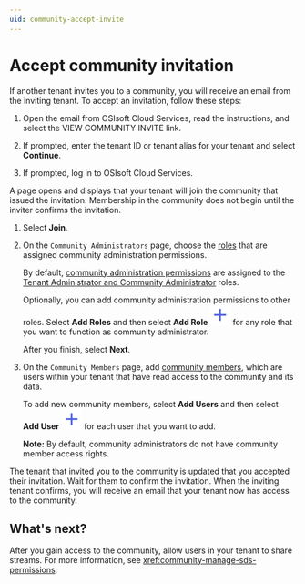 ```yaml
---
uid: community-accept-invite
---
```


# Accept community invitation

If another tenant invites you to a community, you will receive an email from the inviting tenant. To accept an invitation, follow these steps:

1. Open the email from OSIsoft Cloud Services, read the instructions, and select the VIEW COMMUNITY INVITE link.

1. If prompted, enter the tenant ID or tenant alias for your tenant and select **Continue**.

1. If prompted, log in to OSIsoft Cloud Services.

  A page opens and displays that your tenant will join the community that issued the invitation. Membership in the community does not begin until the inviter confirms the invitation.

1. Select **Join**.

1. On the `Community Administrators` page, choose the [roles](xref:ccRoles) that are assigned community administration permissions.

    By default, [community administration permissions](xref:ccRoles#community-roles-preview) are assigned to the [Tenant Administrator and Community Administrator](xref:ccRoles#tenant-roles) roles. 
    
    Optionally, you can add community administration permissions to other roles. Select **Add Roles** and then select **Add Role** ![add role](../_icons/plus-thick-alt.svg) for any role that you want to function as community administrator. 

    After you finish, select **Next**.

1. On the `Community Members` page, add [community members](xref:ccRoles#tenant-roles), which are users within your tenant that have read access to the community and its data.

    To add new community members, select **Add Users** and then select **Add User** ![add user](../_icons/plus-thick-alt.svg) for each user that you want to add.

    **Note:** By default, community administrators do not have community member access rights.

The tenant that invited you to the community is updated that you accepted their invitation. Wait for them to confirm the invitation. When the inviting tenant confirms, you will receive an email that your tenant now has access to the community.

## What's next?

After you gain access to the community, allow users in your tenant to share streams. For more information, see <xref:community-manage-sds-permissions>.